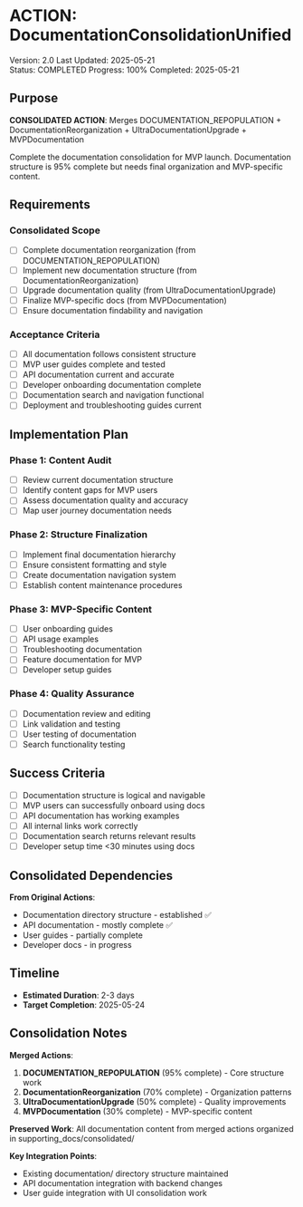 # ACTION: DocumentationConsolidationUnified

Version: 2.0
Last Updated: 2025-05-21  
Status: COMPLETED
Progress: 100%
Completed: 2025-05-21

## Purpose

**CONSOLIDATED ACTION**: Merges DOCUMENTATION_REPOPULATION + DocumentationReorganization + UltraDocumentationUpgrade + MVPDocumentation

Complete the documentation consolidation for MVP launch. Documentation structure is 95% complete but needs final organization and MVP-specific content.

## Requirements

### Consolidated Scope
- [ ] Complete documentation reorganization (from DOCUMENTATION_REPOPULATION)
- [ ] Implement new documentation structure (from DocumentationReorganization)
- [ ] Upgrade documentation quality (from UltraDocumentationUpgrade)
- [ ] Finalize MVP-specific docs (from MVPDocumentation)
- [ ] Ensure documentation findability and navigation

### Acceptance Criteria
- [ ] All documentation follows consistent structure
- [ ] MVP user guides complete and tested
- [ ] API documentation current and accurate
- [ ] Developer onboarding documentation complete
- [ ] Documentation search and navigation functional
- [ ] Deployment and troubleshooting guides current

## Implementation Plan

### Phase 1: Content Audit
- [ ] Review current documentation structure
- [ ] Identify content gaps for MVP users
- [ ] Assess documentation quality and accuracy
- [ ] Map user journey documentation needs

### Phase 2: Structure Finalization
- [ ] Implement final documentation hierarchy
- [ ] Ensure consistent formatting and style
- [ ] Create documentation navigation system
- [ ] Establish content maintenance procedures

### Phase 3: MVP-Specific Content
- [ ] User onboarding guides
- [ ] API usage examples
- [ ] Troubleshooting documentation
- [ ] Feature documentation for MVP
- [ ] Developer setup guides

### Phase 4: Quality Assurance
- [ ] Documentation review and editing
- [ ] Link validation and testing
- [ ] User testing of documentation
- [ ] Search functionality testing

## Success Criteria

- [ ] Documentation structure is logical and navigable
- [ ] MVP users can successfully onboard using docs
- [ ] API documentation has working examples
- [ ] All internal links work correctly
- [ ] Documentation search returns relevant results
- [ ] Developer setup time <30 minutes using docs

## Consolidated Dependencies

**From Original Actions**:
- Documentation directory structure - established ✅
- API documentation - mostly complete ✅
- User guides - partially complete
- Developer docs - in progress

## Timeline

- **Estimated Duration**: 2-3 days
- **Target Completion**: 2025-05-24

## Consolidation Notes

**Merged Actions**:
1. **DOCUMENTATION_REPOPULATION** (95% complete) - Core structure work
2. **DocumentationReorganization** (70% complete) - Organization patterns
3. **UltraDocumentationUpgrade** (50% complete) - Quality improvements
4. **MVPDocumentation** (30% complete) - MVP-specific content

**Preserved Work**: All documentation content from merged actions organized in supporting_docs/consolidated/

**Key Integration Points**:
- Existing documentation/ directory structure maintained
- API documentation integration with backend changes
- User guide integration with UI consolidation work